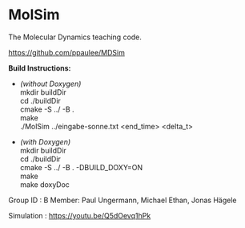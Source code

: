 MolSim
===

The Molecular Dynamics teaching code.

https://github.com/ppaulee/MDSim

**Build Instructions:**
* *(without Doxygen)*  
mkdir buildDir  
cd ./buildDir  
cmake -S ../ -B .  
make  
./MolSim ../eingabe-sonne.txt <end_time> <delta_t>

* *(with Doxygen)*  
mkdir buildDir  
cd ./buildDir  
cmake -S ../ -B . -DBUILD_DOXY=ON   
make  
make doxyDoc

Group ID : B
Member: Paul Ungermann, Michael Ethan, Jonas Hägele

Simulation  :
https://youtu.be/Q5dOevq1hPk